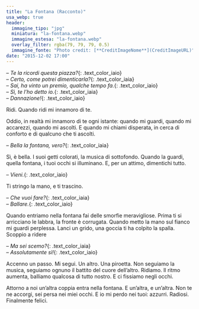 ```yaml
---
title: "La Fontana (Racconto)"
usa_webp: true
header:
  immagine_tipo: "jpg"
  miniatura: "la-fontana.webp"
  immagine_estesa: "la-fontana.webp"
  overlay_filter: rgba(79, 79, 79, 0.5)
  immagine_fonte: "Photo credit: [**CreditImageNome**](CreditImageURL)"
date: "2015-12-02 17:00"
---
```


– _Te la ricordi questa piazza?_{: .text_color_iaio}<br />
– _Certo, come potrei dimenticarla?_{: .text_color_iaia}<br />
– _Sai, ha vinto un premio, qualche tempo fa._{: .text_color_iaio}<br />
– _Sì, te l’ho detto io._{: .text_color_iaia}<br />
– _Dannazione!_{: .text_color_iaio}<br />

Ridi. Quando ridi mi innamoro di te.

Oddio, in realtà mi innamoro di te ogni istante: quando mi guardi, quando mi accarezzi, quando mi ascolti. E quando mi chiami disperata, in cerca di conforto e di qualcuno che ti ascolti.

– _Bella la fontana, vero?_{: .text_color_iaia}

Sì, è bella. I suoi getti colorati, la musica di sottofondo. Quando la guardi, quella fontana, i tuoi occhi si illuminano. E, per un attimo, dimentichi tutto.

– _Vieni._{: .text_color_iaio}

Ti stringo la mano, e ti trascino.

– _Che vuoi fare?_{: .text_color_iaia}<br />
– _Ballare._{: .text_color_iaio}

Quando entriamo nella fontana fai delle smorfie meravigliose. Prima ti si arricciano le labbra, la fronte è corrugata. Quando metto la mano sul fianco mi guardi perplessa. Lanci un grido, una goccia ti ha colpito la spalla. Scoppio a ridere

– _Ma sei scemo?_{: .text_color_iaia}<br />
– _Assolutamente sì!_{: .text_color_iaio}

Accenno un passo. Mi segui. Un altro. Una piroetta. Non seguiamo la musica, seguiamo ognuno il battito del cuore dell’altro. Ridiamo. Il ritmo aumenta, balliamo qualcosa di tutto nostro. E ci fissiamo negli occhi.

Attorno a noi un’altra coppia entra nella fontana. E un’altra, e un’altra. Non te ne accorgi, sei persa nei miei occhi. E io mi perdo nei tuoi: azzurri. Radiosi. Finalmente felici.
